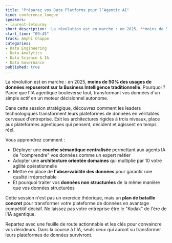 ```yaml
---
title: "Préparez vos Data Platforms pour l’Agentic AI"
kind: conference_longue
speakers:
- laurent-letourmy
short_description: 'La révolution est en marche : en 2025, **moins de 50% des usages de données reposeront sur la Business Intelligence traditionnelle**.'
start_time: "09:45"
track: Amphi Chappe
categories:
- Data Engineering
- Data Analytics
- Data Science & IA
- Data Governance
published: true
---
```


La révolution est en marche : en 2025, **moins de 50% des usages de données reposeront sur la Business Intelligence traditionnelle**. Pourquoi ? Parce que l'IA agentique bouleverse tout, transformant vos données d'un simple actif en un moteur décisionnel autonome.

Dans cette session stratégique, découvrez comment les leaders technologiques transforment leurs plateformes de données en véritables cerveaux d'entreprise. Exit les architectures rigides à trois niveaux, place aux plateformes agentiques qui pensent, décident et agissent en temps réel.

Vous apprendrez comment :
- Déployer une **couche sémantique centralisée** permettant aux agents IA de "comprendre" vos données comme un expert métier
- Adopter une **architecture orientée domaines** qui multiplie par 10 votre agilité opérationnelle
- Mettre en place de **l'observabilité des données** pour garantir une qualité irréprochable
- Et pourquoi traiter vos **données non structurées** de la même manière que vos données structurées

Cette session n'est pas un exercice théorique, mais un **plan de bataille concret** pour transformer votre plateforme de données en avantage compétitif décisif. Ne laissez pas votre entreprise être le "Kodak" de l'ère de l'IA agentique.

Repartez avec une feuille de route actionnable et les clés pour convaincre vos décideurs. Dans la course à l'IA, seuls ceux qui auront su transformer leurs plateformes de données survivront.
